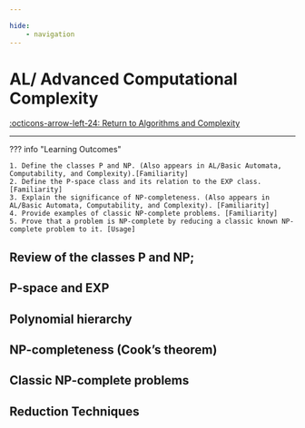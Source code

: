 ```yaml
---

hide:
    - navigation
---
```

# AL/ Advanced Computational Complexity

[:octicons-arrow-left-24: Return to Algorithms and Complexity](/Bodies-of-Knowledge/Algorithms-Complexity/)

---

??? info "Learning Outcomes"

    1. Define the classes P and NP. (Also appears in AL/Basic Automata, Computability, and Complexity).[Familiarity]
    2. Define the P-space class and its relation to the EXP class. [Familiarity]
    3. Explain the significance of NP-completeness. (Also appears in AL/Basic Automata, Computability, and Complexity). [Familiarity]
    4. Provide examples of classic NP-complete problems. [Familiarity]
    5. Prove that a problem is NP-complete by reducing a classic known NP-complete problem to it. [Usage]

## Review of the classes P and NP;

## P-space and EXP

## Polynomial hierarchy

## NP-completeness (Cook’s theorem)

## Classic NP-complete problems

## Reduction Techniques